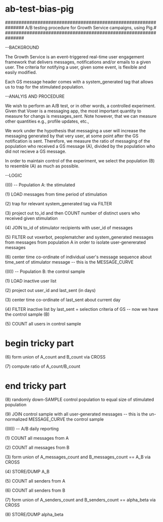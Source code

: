 # ab-test-bias-pig
###############################################################
A/B testing procedure for Growth Service campaigns, using Pig.#
###############################################################



--BACKGROUND

The Growth Service is an event-triggered real-time user engagement framework that delivers
messages, notifications and/or emails to a given user. The criteria for notifying a user, given
some event, is flexible and easily modified.

Each GS message header comes with a system_generated tag that allows us to trap for the
stimulated population.


--ANALYIS AND PROCEDURE

We wish to perform an A/B test, or in other words, a controlled experiment. Given that Voxer is
a messaging app, the most important quantity to measure for changs is messages_sent. Note however,
that we can measure other quantities e.g., profile updates, etc.,

We work under the hypothesis that messaging a user will increase the messaging generated by
that very user, at some point after the GS notification is sent. Therefore, we measure the
ratio of messaging of the population who received a GS message (A), divided by the population
who did not recieve a GS message.

In order to maintain control of the experiment, we select the population (B) to resemble (A)
as much as possible.

--LOGIC

((I)) -- Population A: the stimulated

(1) LOAD messages from time period of stimulation

(2) trap for relevant system_generated tag via FILTER

(3) project out to_id and then COUNT number of distinct users who received given stimulation

(4) JOIN to_id of stimulator recipients with user_id of messages

(5) FILTER out voxerbot, peoplematcher and system_generated messages from messages from
population A in order to isolate user-genererated messages

(6) center time co-ordinate of individual user's message sequence about time_sent of
stimulator message -- this is the MESSAGE_CURVE

((II)) -- Population B: the control sample

(1) LOAD inactive user list

(2) project out user_id and last_sent (in days)

(3) center time co-ordinate of last_sent about current day

(4) FILTER inactive list by last_sent = selection criteria of GS -- now we have the control
sample (B)

(5) COUNT all users in control sample

# begin tricky part

(6) form union of A_count and B_count via CROSS

(7) compute ratio of A_count/B_count

# end tricky part

(8) randomly down-SAMPLE control population to equal size of stimulated population

(9) JOIN control sample with all user-generated messages -- this is the un-normalized MESSAGE_CURVE
the control sample

((III)) -- A/B daily reporting

(1) COUNT all messages from A

(2) COUNT all messages from B

(3) form union of A_messages_count and B_messages_count == A_B via CROSS

(4) STORE/DUMP A_B

(5) COUNT all senders from A

(6) COUNT all senders from B

(7) form union of A_senders_count and B_senders_count == alpha_beta via CROSS

(8) STORE/DUMP alpha_beta
